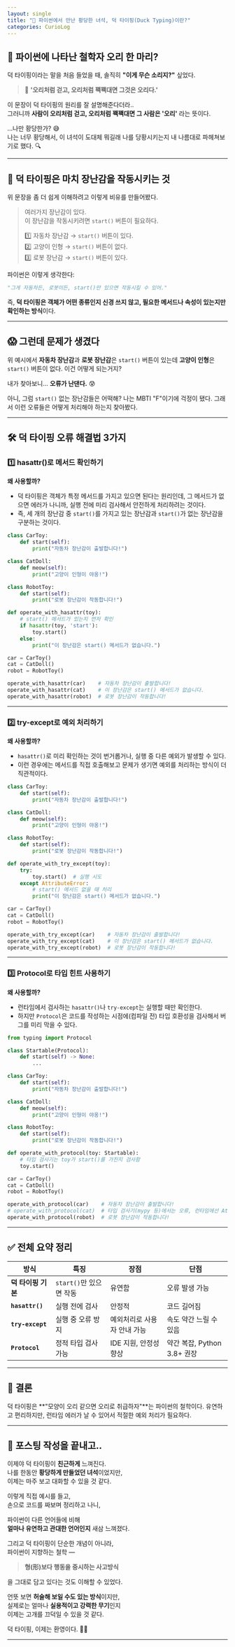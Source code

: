 ```yaml
---
layout: single
title: "🦆 파이썬에서 만난 황당한 녀석, 덕 타이핑(Duck Typing)이란?"
categories: CurioLog
---
```


## 🧠 파이썬에 나타난 철학자 오리 한 마리?
덕 타이핑이라는 말을 처음 들었을 때, 솔직히 **"이게 무슨 소리지?"** 싶었다.

> 🦆 **'오리처럼 걷고, 오리처럼 꽥꽥대면 그것은 오리다.'**

이 문장이 덕 타이핑의 원리를 잘 설명해준다더라..   
그러니까 **사람이 오리처럼 걷고, 오리처럼 꽥꽥대면 그 사람은 '오리'** 라는 뜻이다.

…나만 황당한가? 😅  
나는 너무 황당해서, 이 녀석이 도대체 뭐길래 나를 당황시키는지 내 나름대로 파헤쳐보기로 했다. 🔍

---

## 🧸 덕 타이핑은 마치 장난감을 작동시키는 것

위 문장을 좀 더 쉽게 이해하려고 이렇게 비유를 만들어봤다.

> 여러가지 장난감이 있다.  
> 이 장난감을 작동시키려면 `start()` 버튼이 필요하다.
> 
> 1️⃣ 자동차 장난감 → `start()` 버튼이 있다.  
> 2️⃣ 고양이 인형 → `start()` 버튼이 없다.  
> 3️⃣ 로봇 장난감 → `start()` 버튼이 있다.

파이썬은 이렇게 생각한다:

```python
"그게 자동차든, 로봇이든, start()만 있으면 작동시킬 수 있어."
```

즉, **덕 타이핑은 객체가 어떤 종류인지 신경 쓰지 않고, 필요한 메서드나 속성이 있는지만 확인하는 방식**이다.

---

## 😱 그런데 문제가 생겼다

위 예시에서 **자동차 장난감**과 **로봇 장난감**은 `start()` 버튼이 있는데 **고양이 인형**은 `start()` 버튼이 없다. 이건 어떻게 되는거지?

내가 찾아보니... **오류가 난댄다.** 😰

아니, 그럼 `start()` 없는 장난감들은 어떡해? 나는 MBTI "F"이기에 걱정이 됐다. 그래서 이런 오류들은 어떻게 처리해야 하는지 찾아봤다.

---

## 🛠️ 덕 타이핑 오류 해결법 3가지

### 1️⃣ hasattr()로 메서드 확인하기

**왜 사용할까?**  
- 덕 타이핑은 객체가 특정 메서드를 가지고 있으면 된다는 원리인데, 그 메서드가 없으면 에러가 나니까, 실행 전에 미리 검사해서 안전하게 처리하려는 것이다.   
- 즉, 세 개의 장난감 중 `start()`를 가지고 있는 장난감과 `start()`가 없는 장난감을 구분하는 것이다.

```python
class CarToy:
    def start(self):
        print("자동차 장난감이 출발합니다!")

class CatDoll:
    def meow(self):
        print("고양이 인형이 야옹!")

class RobotToy:
    def start(self):
        print("로봇 장난감이 작동합니다!")

def operate_with_hasattr(toy):
    # start() 메서드가 있는지 먼저 확인
    if hasattr(toy, 'start'):
        toy.start()
    else:
        print("이 장난감은 start() 메서드가 없습니다.")

car = CarToy()
cat = CatDoll()
robot = RobotToy()

operate_with_hasattr(car)    # 자동차 장난감이 출발합니다!
operate_with_hasattr(cat)    # 이 장난감은 start() 메서드가 없습니다.
operate_with_hasattr(robot)  # 로봇 장난감이 작동합니다!
```

---

### 2️⃣ try-except로 예외 처리하기

**왜 사용할까?**  
- `hasattr()`로 미리 확인하는 것이 번거롭거나, 실행 중 다른 예외가 발생할 수 있다.  
- 이런 경우에는 메서드를 직접 호출해보고 문제가 생기면 예외를 처리하는 방식이 더 직관적이다.  

```python
class CarToy:
    def start(self):
        print("자동차 장난감이 출발합니다!")

class CatDoll:
    def meow(self):
        print("고양이 인형이 야옹!")

class RobotToy:
    def start(self):
        print("로봇 장난감이 작동합니다!")

def operate_with_try_except(toy):
    try:
        toy.start()  # 실행 시도
    except AttributeError:
        # start() 메서드 없을 때 처리
        print("이 장난감은 start() 메서드가 없습니다.")

car = CarToy()
cat = CatDoll()
robot = RobotToy()

operate_with_try_except(car)    # 자동차 장난감이 출발합니다!
operate_with_try_except(cat)    # 이 장난감은 start() 메서드가 없습니다.
operate_with_try_except(robot)  # 로봇 장난감이 작동합니다!
```

---

### 3️⃣ Protocol로 타입 힌트 사용하기

**왜 사용할까?**  
- 런타임에서 검사하는 `hasattr()`나 `try-except`는 실행할 때만 확인한다.   
- 하지만 `Protocol`은 코드를 작성하는 시점에(컴파일 전) 타입 호환성을 검사해서 버그를 미리 막을 수 있다.

```python
from typing import Protocol

class Startable(Protocol):
    def start(self) -> None:
        ...

class CarToy:
    def start(self):
        print("자동차 장난감이 출발합니다!")

class CatDoll:
    def meow(self):
        print("고양이 인형이 야옹!")

class RobotToy:
    def start(self):
        print("로봇 장난감이 작동합니다!")

def operate_with_protocol(toy: Startable):
    # 타입 검사기는 toy가 start()를 가진지 검사함
    toy.start()

car = CarToy()
cat = CatDoll()
robot = RobotToy()

operate_with_protocol(car)    # 자동차 장난감이 출발합니다!
# operate_with_protocol(cat)  # 타입 검사기(mypy 등)에서는 오류, 런타임에선 AttributeError 발생
operate_with_protocol(robot)  # 로봇 장난감이 작동합니다!
```

---

## ✅ 전체 요약 정리

| 방식 | 특징 | 장점 | 단점 |
|------|------|------|------|
| **덕 타이핑 기본** | `start()`만 있으면 작동 | 유연함 | 오류 발생 가능 |
| **`hasattr()`** | 실행 전에 검사 | 안정적 | 코드 길어짐 |
| **`try-except`** | 실행 중 오류 방지 | 예외처리로 사용자 안내 가능 | 속도 약간 느릴 수 있음 |
| **`Protocol`** | 정적 타입 검사 가능 | IDE 지원, 안정성 향상 | 약간 복잡, Python 3.8+ 권장 |

---

## 🎯 결론

덕 타이핑은 **"모양이 오리 같으면 오리로 취급하자"**는 파이썬의 철학이다. 유연하고 편리하지만, 런타임 에러가 날 수 있어서 적절한 예외 처리가 필요하다.

---


## 📌 포스팅 작성을 끝내고..

이제야 덕 타이핑이 **친근하게** 느껴진다.  
나를 한동안 **황당하게 만들었던 녀석**이었지만,  
이제는 마주 보고 대화할 수 있을 것 같다.



이렇게 직접 예시를 들고,  
손으로 코드를 짜보며 정리하고 나니,

파이썬이 다른 언어들에 비해  
**얼마나 유연하고 관대한 언어인지** 새삼 느껴졌다.

그리고 덕 타이핑이 단순한 개념이 아니라,  
파이썬이 지향하는 철학 —  
> **형(形)보다 행동을 중시하는 사고방식**

을 그대로 담고 있다는 것도 이해할 수 있었다.



언뜻 보면 **허술해 보일 수도 있는 방식**이지만,  
실제로는 얼마나 **실용적이고 강력한 무기**인지  
이제는 고개를 끄덕일 수 있을 것 같다.

덕 타이핑, 이제는 환영이다. 🦆✨

---


